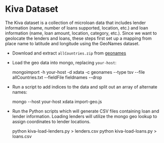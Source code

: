 Kiva Dataset
============

The Kiva dataset is a collection of microloan data that includes lender information
(name, number of loans supported, location, etc.) and loan information
(name, loan amount, location, category, etc.). Since we want to geolocate the
lenders and loans, these steps first set up a mapping from place name to
latitude and longitude using the GeoNames dataset.

* Download and extract `allCountries.zip` from [geonames](http://www.geonames.org)
* Load the geo data into mongo, replacing `your-host`:

    mongoimport -h your-host -d xdata -c geonames --type tsv --file allCountries.txt --fieldFile fieldnames --drop

* Run a script to add indices to the data and split out an array of alternate names:

    mongo --host your-host xdata import-geo.js

* Run the Python scripts which will generate CSV files containing
loan and lender information. Loading lenders will utilize the mongo
geo lookup to assign coordinates to lender locations.

    python kiva-load-lenders.py > lenders.csv
    python kiva-load-loans.py > loans.csv
 
